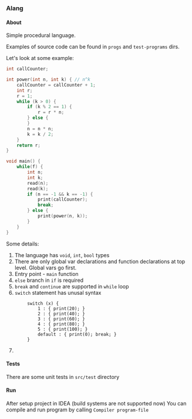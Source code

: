 ### Alang

#### About

Simple procedural language.

Examples of source code can be found in `progs` and `test-programs` dirs.

Let's look at some example:

```c
int callCounter;

int power(int n, int k) { // n^k
    callCounter = callCounter + 1;
    int r;
    r = 1;
    while (k > 0) {
        if (k % 2 == 1) {
            r = r * n;
        } else {
        }
        n = n * n;
        k = k / 2;
    }
    return r;
}

void main() {
    while(f) {
        int n;
        int k;
        read(n);
        read(k);
        if (n == -1 && k == -1) {
            print(callCounter);
            break;
        } else {
            print(power(n, k));
        }
    }
}
```

Some details:

1. The language has `void`, `int`, `bool` types
2. There are only global var declarations and function declarations at top level. Global vars go first.
2. Entry point - `main` function
3. `else` branch in `if` is required
4. `break` and `continue` are supported in `while` loop
5. `switch` statement has unusal syntax
```
        switch (x) {
            1 : { print(20); }
            2 : { print(40); }
            3 : { print(60); }
            4 : { print(80); }
            5 : { print(100); }
            default : { print(0); break; }
        }
```
7.


#### Tests
There are some unit tests in `src/test` directory


#### Run
After setup project in IDEA (build systems are not supported now)
You can compile and run program by calling `Compiler program-file`
